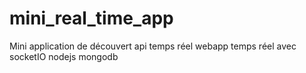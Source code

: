 # mini_real_time_app
Mini application de découvert api temps réel webapp temps réel avec socketIO nodejs mongodb
